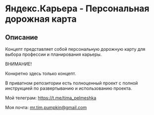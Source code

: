 # Яндекс.Карьера - Персональная дорожная карта

## Описание

Концепт представляет собой персональную дорожную карту для выбора профессии и планирования карьеры.

ВНИМАНИЕ!

Конкретно здесь только концепт.

В приватном репозитории есть полноценный проект с полной инструкцией по развертыванию и использованию проекта.

Мой телеграм: https://t.me/tima_pelmeshka

Моя почта: mr.tim.pumpkin@gmail.com

